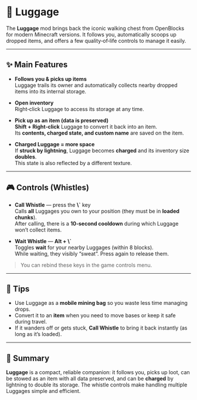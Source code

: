 # 🧳 Luggage

The **Luggage** mod brings back the iconic walking chest from OpenBlocks for modern Minecraft versions. It follows you, automatically scoops up dropped items, and offers a few quality‑of‑life controls to manage it easily.

---

## ✨ Main Features

- **Follows you & picks up items**\
  Luggage trails its owner and automatically collects nearby dropped items into its internal storage.

- **Open inventory**\
  Right‑click Luggage to access its storage at any time.

- **Pick up as an item (data is preserved)**\
  **Shift + Right‑click** Luggage to convert it back into an item.\
  Its **contents, charged state, and custom name** are saved on the item.

- **Charged Luggage = more space**\
  If **struck by lightning**, Luggage becomes **charged** and its inventory size **doubles**.\
  This state is also reflected by a different texture.

---

## 🎮 Controls (Whistles)

- **Call Whistle** — press the **\\`** key\
  Calls **all** Luggages you own to your position (they must be in **loaded chunks**).\
  After calling, there is a **10‑second cooldown** during which Luggage won’t collect items.

- **Wait Whistle** — **Alt + \\`**\
  Toggles **wait** for your nearby Luggages (within 8 blocks).\
  While waiting, they visibly “sweat”. Press again to release them.

> You can rebind these keys in the game controls menu.

---

## 🔧 Tips

- Use Luggage as a **mobile mining bag** so you waste less time managing drops.
- Convert it to an **item** when you need to move bases or keep it safe during travel.
- If it wanders off or gets stuck, **Call Whistle** to bring it back instantly (as long as it’s loaded).

---

## 📌 Summary

**Luggage** is a compact, reliable companion: it follows you, picks up loot, can be stowed as an item with all data preserved, and can be **charged** by lightning to double its storage. The whistle controls make handling multiple Luggages simple and efficient.
